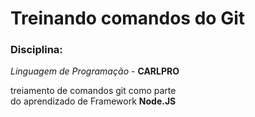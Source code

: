 # Treinando comandos do Git

### Disciplina:

_Linguagem de Programação_ - **CARLPRO**

treiamento de comandos git como parte  
do aprendizado de Framework **Node.JS**